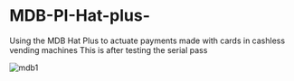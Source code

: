 # MDB-PI-Hat-plus-
 Using the MDB Hat Plus to actuate payments made with cards in cashless vending machines
 This is after testing the serial pass

 ![mdb1](https://github.com/mugendii/MDB-PI-Hat-plus-/assets/66673403/422a92cb-7d09-4d33-968d-f336d0adffed)
